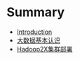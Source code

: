 # Summary

* [Introduction](README.md)
* [大数据基本认识](chapter1.md)
* [Hadoop2X集群部署](hadoop2xinstall.md)


